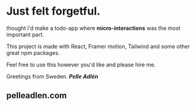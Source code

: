 # Just felt forgetful.

thought i'd make a todo-app where **micro-interactions** was the most important part.

This project is made with React, Framer motion, Tailwind and some other great npm packages.

Feel free to use this however you'd like and please hire me.

Greetings from Sweden. **_Pelle Adlén_**

## pelleadlen.com

